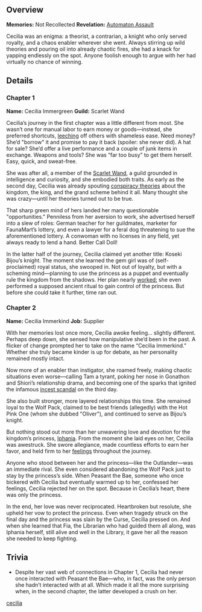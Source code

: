 <!-- title: Cecilia Immergreen -->
<!-- quote: P-Princess, I need to go. I have a dentist appointment. -->
<!-- chapters: -1 -->
<!-- images: (Cecilia's Chapter 1 Profile), (Cecilia in battle, along with others), (Cecilia's Chapter 2 Profile), (Cecilia's serenade for the Princess), (Cecilia upon finding out the love of her life is a cat)  -->
<!-- model: false -->

## Overview

**Memories:** Not Recollected
**Revelation:** [Automaton Assault](#entry:automaton-assault-entry)

Cecilia was an enigma: a theorist, a contrarian, a knight who only served royalty, and a chaos enabler wherever she went. Always stirring up wild theories and pouring oil into already chaotic fires, she had a knack for yapping endlessly on the spot. Anyone foolish enough to argue with her had virtually no chance of winning.

## Details

### Chapter 1

**Name:** Cecilia Immergreen
**Guild:** Scarlet Wand

Cecilia’s journey in the first chapter was a little different from most. She wasn’t one for manual labor to earn money or goods—instead, she preferred shortcuts, [leeching](https://www.youtube.com/live/-QKg8Fau9GM?feature=shared&t=3020) off others with shameless ease. Need money? She’d "borrow" it and promise to pay it back (spoiler: she never did). A hat for sale? She’d offer a live performance and a couple of junk items in exchange. Weapons and tools? She was “far too busy” to get them herself. Easy, quick, and sweat-free.

She was after all, a member of the [Scarlet Wand](#entry:guilds-entry), a guild grounded in intelligence and curiosity, and she embodied both traits. As early as the second day, Cecilia was already spouting [conspiracy theories](https://www.youtube.com/live/-QKg8Fau9GM?feature=shared&t=3869) about the kingdom, the king, and the grand scheme behind it all. Many thought she was crazy—until her theories turned out to be true.

That sharp green mind of hers landed her many questionable "opportunities." Penniless from her aversion to work, she advertised herself into a slew of roles: German teacher for her guildmates, marketer for FaunaMart’s lottery, and even a lawyer for a feral dog threatening to sue the aforementioned lottery. A conwoman with no licenses in any field, yet always ready to lend a hand. Better Call Doll!

In the latter half of the journey, Cecilia claimed yet another title: Koseki Bijou’s knight. The moment she learned the gem girl was of (self-proclaimed) royal status, she swooped in. Not out of loyalty, but with a scheming mind—planning to use the princess as a puppet and eventually rule the kingdom from the shadows. Her plan nearly [worked:](https://www.youtube.com/live/4co7VDSYTqU?feature=shared&t=5496) she even performed a supposed ancient ritual to gain control of the princess. But before she could take it further, time ran out.

### Chapter 2

**Name:** Cecilia Immerkind
**Job:** Supplier

With her memories lost once more, Cecilia awoke feeling... slightly different. Perhaps deep down, she sensed how manipulative she’d been in the past. A flicker of change prompted her to take on the name “Cecilia Immerkind.” Whether she truly became kinder is up for debate, as her personality remained mostly intact.

Now more of an enabler than instigator, she roamed freely, making chaotic situations even worse—calling Tam a tyrant, poking her nose in Gonathon and Shiori’s relationship drama, and becoming one of the sparks that ignited the infamous [incest scandal](https://www.youtube.com/live/Icdii90_vSA?t=18700s) on the third day.

She also built stronger, more layered relationships this time. She remained loyal to the Wolf Pack, claimed to be best friends (allegedly) with the Hot Pink One (whom she dubbed "Oliver"), and continued to serve as Bijou’s knight.

But nothing stood out more than her unwavering love and devotion for the kingdom’s princess, [Iphania](#entry:iphania-entry). From the moment she laid eyes on her, Cecilia was awestruck. She swore allegiance, made countless efforts to earn her favor, and held firm to her [feelings](https://www.youtube.com/live/I75IWfMGVgM?t=7144) throughout the journey.

Anyone who stood between her and the princess—like the Outlander—was an immediate rival. She even considered abandoning the Wolf Pack just to stay by the princess’s side. When Peasant the Bae, someone who once bickered with Cecilia but eventually warmed up to her, confessed her feelings, Cecilia rejected her on the spot. Because in Cecilia’s heart, there was only the princess.

In the end, her love was never reciprocated. Heartbroken but resolute, she upheld her vow to protect the princess. Even when tragedy struck on the final day and the princess was slain by the Curse, Cecilia pressed on. And when she learned that Fia, the Librarian who had guided them all along, was Iphania herself, still alive and well in the Library, it gave her all the reason she needed to keep fighting.

## Trivia

- Despite her vast web of connections in Chapter 1, Cecilia had never once interacted with Peasant the Bae—who, in fact, was the only person she hadn’t interacted with at all. Which made it all the more surprising when, in the second chapter, the latter developed a crush on her.

[cecilia](#easter:easter-cecilia)
